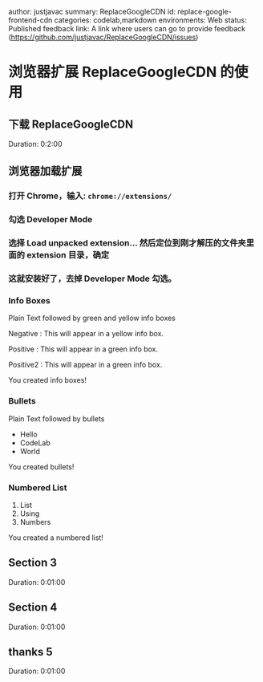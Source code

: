 author: justjavac
summary: ReplaceGoogleCDN
id: replace-google-frontend-cdn
categories: codelab,markdown
environments: Web
status: Published
feedback link: A link where users can go to provide feedback (https://github.com/justjavac/ReplaceGoogleCDN/issues)

# 浏览器扩展 ReplaceGoogleCDN 的使用

## 下载 ReplaceGoogleCDN

Duration: 0:2:00

## 浏览器加载扩展

### 打开 Chrome，输入: `chrome://extensions/`

### 勾选 Developer Mode

### 选择 Load unpacked extension... 然后定位到刚才解压的文件夹里面的 extension 目录，确定

### 这就安装好了，去掉 Developer Mode 勾选。

### Info Boxes

Plain Text followed by green and yellow info boxes

Negative
: This will appear in a yellow info box.

Positive
: This will appear in a green info box.

Positive2
: This will appear in a green info box.

You created info boxes!

### Bullets

Plain Text followed by bullets

- Hello
- CodeLab
- World

You created bullets!

### Numbered List

1. List
1. Using
1. Numbers

You created a numbered list!

## Section 3

Duration: 0:01:00

## Section 4

Duration: 0:01:00

## thanks 5

Duration: 0:01:00
